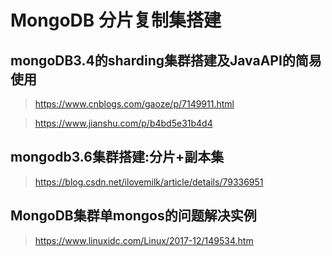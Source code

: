 # MongoDB 分片复制集搭建

## mongoDB3.4的sharding集群搭建及JavaAPI的简易使用
> https://www.cnblogs.com/gaoze/p/7149911.html


> https://www.jianshu.com/p/b4bd5e31b4d4

## mongodb3.6集群搭建:分片+副本集 

> https://blog.csdn.net/ilovemilk/article/details/79336951


## MongoDB集群单mongos的问题解决实例
> https://www.linuxidc.com/Linux/2017-12/149534.htm
